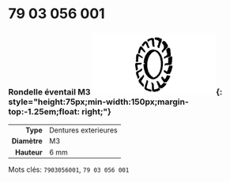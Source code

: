 # 79 03 056 001

### Rondelle éventail M3 ![](../assets/images/parts/fan_washer.png){: style="height:75px;min-width:150px;margin-top:-1.25em;float: right;"}

|   |   |
|---:|---|
**Type** | Dentures exterieures
**Diamètre** | M3
**Hauteur** |6 mm

Mots clés: `7903056001`, `79 03 056 001`
